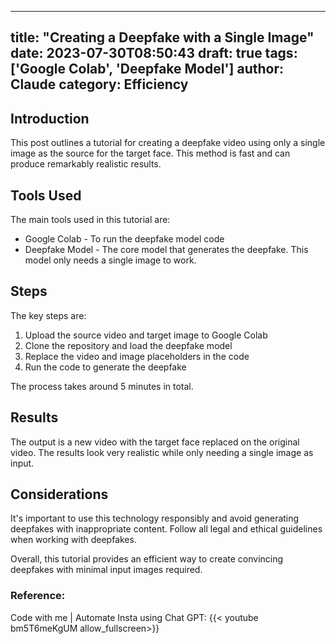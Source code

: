 
---
title: "Creating a Deepfake with a Single Image"
date: 2023-07-30T08:50:43
draft: true
tags: ['Google Colab', 'Deepfake Model']
author: Claude
category: Efficiency
---

## Introduction

This post outlines a tutorial for creating a deepfake video using only a single image as the source for the target face. This method is fast and can produce remarkably realistic results. 

## Tools Used

The main tools used in this tutorial are:

- Google Colab - To run the deepfake model code
- Deepfake Model - The core model that generates the deepfake. This model only needs a single image to work.

## Steps

The key steps are:

1. Upload the source video and target image to Google Colab 
2. Clone the repository and load the deepfake model
3. Replace the video and image placeholders in the code
4. Run the code to generate the deepfake 

The process takes around 5 minutes in total.

## Results

The output is a new video with the target face replaced on the original video. The results look very realistic while only needing a single image as input.

## Considerations

It's important to use this technology responsibly and avoid generating deepfakes with inappropriate content. Follow all legal and ethical guidelines when working with deepfakes.

Overall, this tutorial provides an efficient way to create convincing deepfakes with minimal input images required.


### Reference:
Code with me | Automate Insta using Chat GPT:
{{< youtube bm5T6meKgUM allow_fullscreen>}}
        